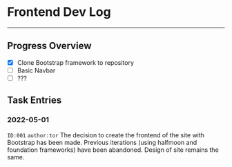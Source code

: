 # Frontend Dev Log
---

## Progress Overview
- [x] Clone Bootstrap framework to repository
- [ ] Basic Navbar
- [ ] ???

## Task Entries

### 2022-05-01
`ID:001` `author:tor`
The decision to create the frontend of the site with Bootstrap has been made. Previous iterations (using halfmoon and foundation frameworks) have been abandoned. Design of site remains the same.